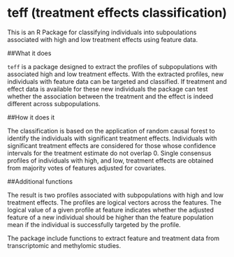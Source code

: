 # teff (treatment effects classification)

This is an R Package for classifying individuals into
subpoulations associated with high and low treatment effects using feature data.

##What it does

<code>teff</code> is a package designed to extract the profiles of subpopulations
with associated high and low treatment effects. With the extracted profiles,
new individuals with feature data can be targeted and classified. If
treatment and effect data is available for these new individuals the package can test
whether the association between the treatment and the effect is indeed different
across subpopulations.

##How it does it

The classification is based on the application of random causal forest to identify the individuals with significant treatment effects. Individuals with significant treatment effects are considered for those whose confidence intervals for the treatment estimate do not overlap 0. Single consensus profiles of individuals with high, and low, treatment effects are obtained from majority votes of features adjusted for covariates.

##Additional functions

The result is two profiles associated with subpopulations with high and low treatment effects. The profiles are logical vectors across the features. The logical value of a given profile at feature indicates whether the adjusted feature of a new individual should be higher than the feature population mean if the individual is successfully targeted by the profile. 

The package include functions to extract feature and treatment data from 
transcriptomic and methylomic studies. 
